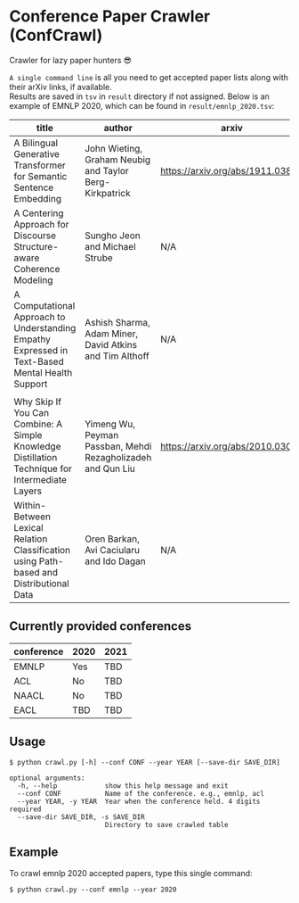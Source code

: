 # Conference Paper Crawler (ConfCrawl)

Crawler for lazy paper hunters 😎 <br>

`A single command line` is all you need to get accepted paper lists along with their arXiv links, if available. <br>
Results are saved in `tsv` in `result` directory if not assigned. Below is an example of EMNLP 2020, which can be found in `result/emnlp_2020.tsv`:


title | author | arxiv | type
-- | -- | -- | -- 
A Bilingual Generative Transformer for Semantic Sentence Embedding | John Wieting, Graham Neubig and Taylor Berg-Kirkpatrick | https://arxiv.org/abs/1911.03895 | long
A Centering Approach for Discourse Structure-aware Coherence Modeling | Sungho Jeon and Michael Strube | N/A | long
A Computational Approach to Understanding Empathy Expressed in Text-Based Mental Health Support | Ashish Sharma, Adam Miner, David Atkins and Tim Althoff | N/A | long
||
Why Skip If You Can Combine: A Simple Knowledge Distillation Technique for Intermediate Layers| Yimeng Wu, Peyman Passban, Mehdi Rezagholizadeh and Qun Liu| https://arxiv.org/abs/2010.03034 | short
Within-Between Lexical Relation Classification using Path-based and Distributional Data| Oren Barkan, Avi Caciularu and Ido Dagan | N/A | short



## Currently provided conferences

conference | 2020 | 2021
-- | -- | --
EMNLP | Yes | TBD
ACL | No | TBD
NAACL | No | TBD
EACL | TBD | TBD

## Usage

```
$ python crawl.py [-h] --conf CONF --year YEAR [--save-dir SAVE_DIR]

optional arguments:
  -h, --help            show this help message and exit
  --conf CONF           Name of the conference. e.g., emnlp, acl
  --year YEAR, -y YEAR  Year when the conference held. 4 digits required
  --save-dir SAVE_DIR, -s SAVE_DIR
                        Directory to save crawled table
```

## Example

To crawl emnlp 2020 accepted papers, type this single command:

```
$ python crawl.py --conf emnlp --year 2020
```
